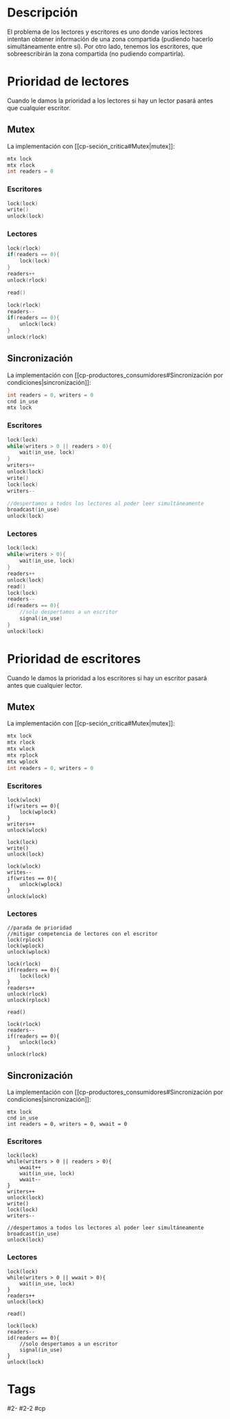 # Descripción
El problema de los lectores y escritores es uno donde varios lectores intentan obtener información de una zona compartida (pudiendo hacerlo simultáneamente entre sí). Por otro lado, tenemos los escritores, que sobreescribirán la zona compartida (no pudiendo compartirla).
# Prioridad de lectores
Cuando le damos la prioridad a los lectores si hay un lector pasará antes que cualquier escritor.
## Mutex
La implementación con [[cp-seción_critica#Mutex|mutex]]:
~~~c
mtx lock
mtx rlock
int readers = 0
~~~
### Escritores
~~~c
lock(lock)
write()
unlock(lock)
~~~
### Lectores
```c
lock(rlock)
if(readers == 0){
	lock(lock)
}
readers++
unlock(rlock)

read()

lock(rlock)
readers--
if(readers == 0){
	unlock(lock)
}
unlock(rlock)

```
## Sincronización
La implementación con [[cp-productores_consumidores#Sincronización por condiciones|sincronización]]:
```c
int readers = 0, writers = 0
cnd in_use
mtx lock
```
### Escritores
```c
lock(lock)
while(writers > 0 || readers > 0){
	wait(in_use, lock)
}
writers++
unlock(lock)
write()
lock(lock)
writers--

//despertamos a todos los lectores al poder leer simultáneamente
broadcast(in_use)
unlock(lock)
```
### Lectores
```c
lock(lock)
while(writers > 0){
	wait(in_use, lock)
}
readers++
unlock(lock)
read()
lock(lock)
readers--
id(readers == 0){
	//solo despertamos a un escritor
	signal(in_use) 
}
unlock(lock)
```
# Prioridad de escritores
Cuando le damos la prioridad a los escritores si hay un escritor pasará antes que cualquier lector.
## Mutex
La implementación con [[cp-seción_critica#Mutex|mutex]]:
```c
mtx lock
mtx rlock
mtx wlock
mtx rplock
mtx wplock
int readers = 0, writers = 0
```
### Escritores
```
lock(wlock)
if(writers == 0){
	lock(wplock)
}
writers++
unlock(wlock)

lock(lock)
write()
unlock(lock)

lock(wlock)
writes--
if(writes == 0){
	unlock(wplock)
}
unlock(wlock)
```
### Lectores
```
//parada de prioridad
//mitigar competencia de lectores con el escritor
lock(rplock)
lock(wplock)
unlock(wplock)

lock(rlock)
if(readers == 0){
	lock(lock)
}
readers++
unlock(rlock)
unlock(rplock)

read()

lock(rlock)
readers--
if(readers == 0){
	unlock(lock)
}
unlock(rlock)
```
## Sincronización
La implementación con [[cp-productores_consumidores#Sincronización por condiciones|sincronización]]:
```
mtx lock
cnd in_use
int readers = 0, writers = 0, wwait = 0
```
### Escritores
```
lock(lock)
while(writers > 0 || readers > 0){
	wwait++
	wait(in_use, lock)
	wwait--
}
writers++
unlock(lock)
write()
lock(lock)
writers--

//despertamos a todos los lectores al poder leer simultáneamente
broadcast(in_use)
unlock(lock)
```
### Lectores
```
lock(lock)
while(writers > 0 || wwait > 0){
	wait(in_use, lock)
}
readers++
unlock(lock)

read()

lock(lock)
readers--
id(readers == 0){
	//solo despertamos a un escritor
	signal(in_use)
}
unlock(lock)
```
# Tags
#2-
#2-2
#cp